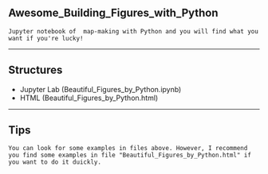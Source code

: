 ## Awesome_Building_Figures_with_Python
```
Jupyter notebook of  map-making with Python and you will find what you want if you're lucky!
```

***

## Structures
- Jupyter Lab (Beautiful_Figures_by_Python.ipynb)
- HTML (Beautiful_Figures_by_Python.html)

***

## Tips
```
You can look for some examples in files above. However, I recommend you find some examples in file "Beautiful_Figures_by_Python.html" if you want to do it duickly.
```

